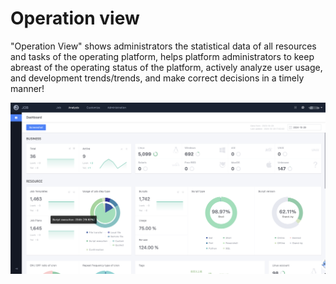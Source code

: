 # Operation view

"Operation View" shows administrators the statistical data of all resources and tasks of the operating platform, helps platform administrators to keep abreast of the operating status of the platform, actively analyze user usage, and development trends/trends, and make correct decisions in a timely manner!

![image-20241029170846180](media/image-20241029170846180.png)